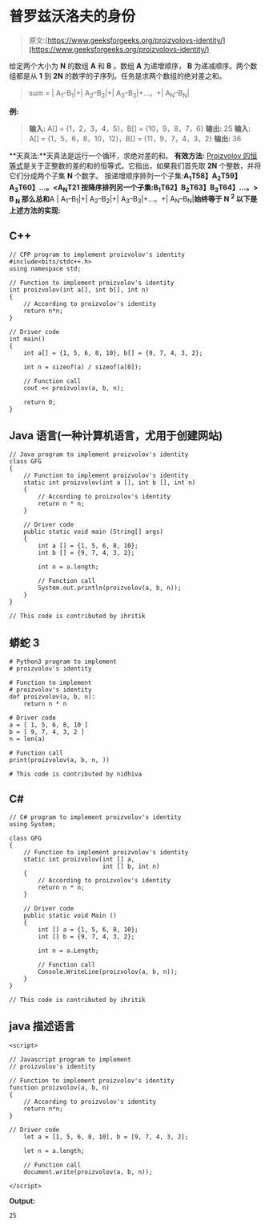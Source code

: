 # 普罗兹沃洛夫的身份

> 原文:[https://www.geeksforgeeks.org/proizvolovs-identity/](https://www.geeksforgeeks.org/proizvolovs-identity/)

给定两个大小为 **N** 的数组 **A** 和 **B** 。数组 **A** 为递增顺序， **B** 为递减顺序。两个数组都是从 **1** 到 **2N** 的数字的子序列。任务是求两个数组的绝对差之和。

> sum = | A<sub>1</sub>–B<sub>1</sub>|+| A<sub>2</sub>–B<sub>2</sub>|+| A<sub>3</sub>–B<sub>3</sub>|+…。+| A<sub>N</sub>–B<sub>N</sub>|

**例:**

> **输入:** A[] = {1，2，3，4，5}，B[] = {10，9，8，7，6}
> **输出:** 25
> **输入:** A[] = {1，5，6，8，10，12}，B[] = {11，9，7，4，3，2}
> **输出:** 36

**天真法:**天真法是运行一个循环，求绝对差的和。
**有效方法:** [Proizvolov 的恒等式](https://en.wikipedia.org/wiki/Proizvolov%27s_identity)是关于正整数的差的和的恒等式。它指出，如果我们首先取 **2N** 个整数，并将它们分成两个子集 **N** 个数字。
按递增顺序排列一个子集:**A<sub>1</sub>T58】A<sub>2</sub>T59】A<sub>3</sub>T60】…。<A<sub>N</sub>T21
按降序排列另一个子集:**B<sub>1</sub>T62】B<sub>2</sub>T63】B<sub>3</sub>T64】…。> B <sub>N</sub>**
那么总和**A | A<sub>1</sub>–B<sub>1</sub>|+| A<sub>2</sub>–B<sub>2</sub>|+| A<sub>3</sub>–B<sub>3</sub>|+…。+| A<sub>N</sub>–B<sub>N</sub>|**始终等于 **N <sup>2</sup>**
以下是上述方法的实现:** 

## C++

```
// CPP program to implement proizvolov's identity
#include<bits/stdc++.h>
using namespace std;

// Function to implement proizvolov's identity
int proizvolov(int a[], int b[], int n)
{
    // According to proizvolov's identity
    return n*n;
}

// Driver code
int main()
{
    int a[] = {1, 5, 6, 8, 10}, b[] = {9, 7, 4, 3, 2};

    int n = sizeof(a) / sizeof(a[0]);

    // Function call
    cout << proizvolov(a, b, n);

    return 0;
}
```

## Java 语言(一种计算机语言，尤用于创建网站)

```
// Java program to implement proizvolov's identity
class GFG
{
    // Function to implement proizvolov's identity
    static int proizvolov(int a [], int b [], int n)
    {
        // According to proizvolov's identity
        return n * n;
    }

    // Driver code
    public static void main (String[] args)
    {
        int a [] = {1, 5, 6, 8, 10};
        int b [] = {9, 7, 4, 3, 2};

        int n = a.length;

        // Function call
        System.out.println(proizvolov(a, b, n));
    }
}

// This code is contributed by ihritik
```

## 蟒蛇 3

```
# Python3 program to implement
# proizvolov's identity

# Function to implement
# proizvolov's identity
def proizvolov(a, b, n):
    return n * n

# Driver code
a = [ 1, 5, 6, 8, 10 ]
b = [ 9, 7, 4, 3, 2 ]
n = len(a)

# Function call
print(proizvolov(a, b, n, ))

# This code is contributed by nidhiva
```

## C#

```
// C# program to implement proizvolov's identity
using System;

class GFG
{
    // Function to implement proizvolov's identity
    static int proizvolov(int [] a,
                          int [] b, int n)
    {
        // According to proizvolov's identity
        return n * n;
    }

    // Driver code
    public static void Main ()
    {
        int [] a = {1, 5, 6, 8, 10};
        int [] b = {9, 7, 4, 3, 2};

        int n = a.Length;

        // Function call
        Console.WriteLine(proizvolov(a, b, n));
    }
}

// This code is contributed by ihritik
```

## java 描述语言

```
<script>

// Javascript program to implement
// proizvolov's identity

// Function to implement proizvolov's identity
function proizvolov(a, b, n)
{
    // According to proizvolov's identity
    return n*n;
}

// Driver code
    let a = [1, 5, 6, 8, 10], b = [9, 7, 4, 3, 2];

    let n = a.length;

    // Function call
    document.write(proizvolov(a, b, n));

</script>
```

**Output:** 

```
25
```